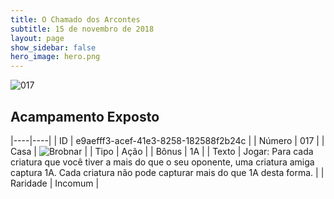 ```yaml
---
title: O Chamado dos Arcontes
subtitle: 15 de novembro de 2018
layout: page
show_sidebar: false
hero_image: hero.png
---
```


![017](https://cdn.keyforgegame.com/media/card_front/pt/341_017_64F73PR27H7P_pt.png)

## Acampamento Exposto

|----|----|
| ID | e9aefff3-acef-41e3-8258-182588f2b24c |
| Número | 017 |
| Casa | ![Brobnar](https://archonarcana.com/images/thumb/e/e0/Brobnar.png/22px-Brobnar.png "Brobnar") |
| Tipo | Ação |
| Bônus | 1A |
| Texto | Jogar: Para cada criatura que você  tiver a mais do que o seu oponente, uma criatura amiga captura 1A.  Cada criatura não pode capturar mais do que 1A desta forma. |
| Raridade | Incomum |
